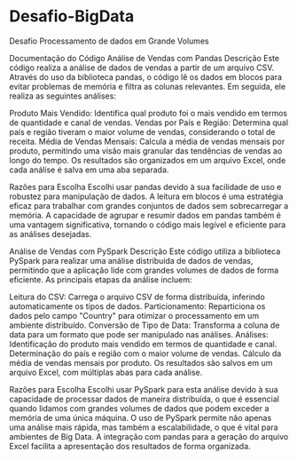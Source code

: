 # Desafio-BigData
Desafio  Processamento de dados em Grande Volumes

Documentação do Código
Análise de Vendas com Pandas
Descrição
Este código realiza a análise de dados de vendas a partir de um arquivo CSV. Através do uso da biblioteca pandas, o código lê os dados em blocos para evitar problemas de memória e filtra as colunas relevantes. Em seguida, ele realiza as seguintes análises:

Produto Mais Vendido: Identifica qual produto foi o mais vendido em termos de quantidade e canal de vendas.
Vendas por País e Região: Determina qual país e região tiveram o maior volume de vendas, considerando o total de receita.
Média de Vendas Mensais: Calcula a média de vendas mensais por produto, permitindo uma visão mais granular das tendências de vendas ao longo do tempo.
Os resultados são organizados em um arquivo Excel, onde cada análise é salva em uma aba separada.

Razões para Escolha
Escolhi usar pandas devido à sua facilidade de uso e robustez para manipulação de dados. A leitura em blocos é uma estratégia eficaz para trabalhar com grandes conjuntos de dados sem sobrecarregar a memória. A capacidade de agrupar e resumir dados em pandas também é uma vantagem significativa, tornando o código mais legível e eficiente para as análises desejadas.

Análise de Vendas com PySpark
Descrição
Este código utiliza a biblioteca PySpark para realizar uma análise distribuída de dados de vendas, permitindo que a aplicação lide com grandes volumes de dados de forma eficiente. As principais etapas da análise incluem:

Leitura do CSV: Carrega o arquivo CSV de forma distribuída, inferindo automaticamente os tipos de dados.
Particionamento: Reparticiona os dados pelo campo "Country" para otimizar o processamento em um ambiente distribuído.
Conversão de Tipo de Data: Transforma a coluna de data para um formato que pode ser manipulado nas análises.
Análises:
Identificação do produto mais vendido em termos de quantidade e canal.
Determinação do país e região com o maior volume de vendas.
Cálculo da média de vendas mensais por produto.
Os resultados são salvos em um arquivo Excel, com múltiplas abas para cada análise.

Razões para Escolha
Escolhi usar PySpark para esta análise devido à sua capacidade de processar dados de maneira distribuída, o que é essencial quando lidamos com grandes volumes de dados que podem exceder a memória de uma única máquina. O uso de PySpark permite não apenas uma análise mais rápida, mas também a escalabilidade, o que é vital para ambientes de Big Data. A integração com pandas para a geração do arquivo Excel facilita a apresentação dos resultados de forma organizada.
